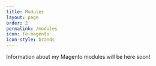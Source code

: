 ```yaml
---
title: Modules
layout: page
order: 2
permalink: /modules
icon: fa-magento
icon-style: brands
---
```


Information about my Magento modules will be here soon!